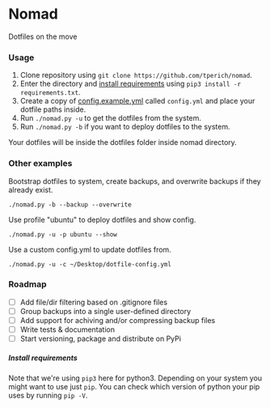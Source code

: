 # Nomad

Dotfiles on the move

### Usage

1. Clone repository using `git clone https://github.com/tperich/nomad`.
2. Enter the directory and [install requirements](#install-requirements) using `pip3 install -r requirements.txt`.
3. Create a copy of [config.example.yml](./config.example.yml) called `config.yml` and place your dotfile paths inside.
4. Run `./nomad.py -u` to get the dotfiles from the system.
5. Run `./nomad.py -b` if you want to deploy dotfiles to the system.

Your dotfiles will be inside the dotfiles folder inside nomad directory.

### Other examples

Bootstrap dotfiles to system, create backups, and overwrite backups if they already exist.

`./nomad.py -b --backup --overwrite`

Use profile "ubuntu" to deploy dotfiles and show config.

`./nomad.py -u -p ubuntu --show`

Use a custom config.yml to update dotfiles from.

`./nomad.py -u -c ~/Desktop/dotfile-config.yml`

### Roadmap

- [ ] Add file/dir filtering based on .gitignore files
- [ ] Group backups into a single user-defined directory
- [ ] Add support for achiving and/or compressing backup files
- [ ] Write tests & documentation
- [ ] Start versioning, package and distribute on PyPi

##### Install requirements

Note that we're using `pip3` here for python3. Depending on your system you might want to use just `pip`. You can check which version of python your pip uses by running `pip -V`.
